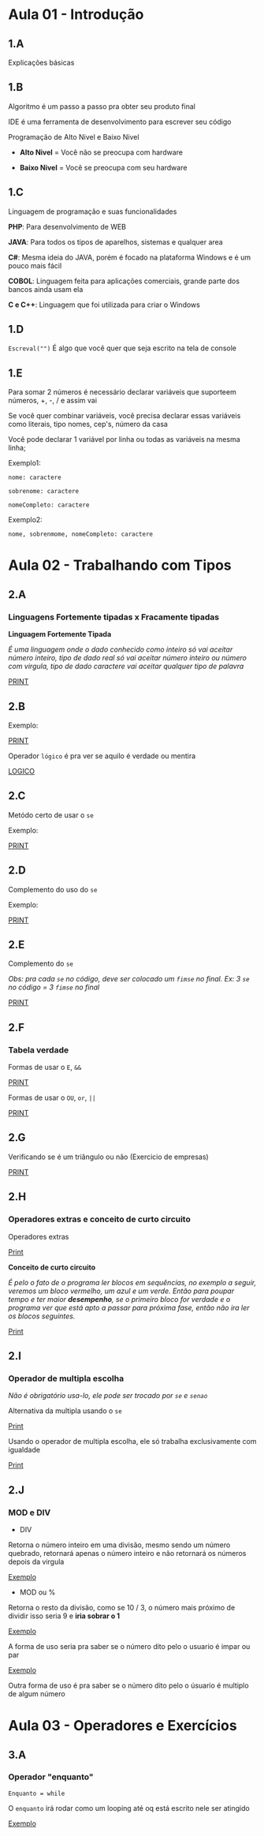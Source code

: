 # Aula 01 - Introdução

## 1.A

Explicações básicas

## 1.B

Algoritmo é um passo a passo pra obter seu produto final

IDE é uma ferramenta de desenvolvimento para escrever seu código

Programação de Alto Nivel e Baixo Nivel

- **Alto Nivel** = Você não se preocupa com hardware

- **Baixo Nivel** = Você se preocupa com seu hardware

## 1.C

Linguagem de programação e suas funcionalidades

**PHP**: Para desenvolvimento de WEB

**JAVA**: Para todos os tipos de aparelhos, sistemas e qualquer area 

**C#**: Mesma ideia do JAVA, porém é focado na plataforma Windows e é um pouco mais fácil

**COBOL**: Linguagem feita para aplicações comerciais, grande parte dos bancos ainda usam ela

**C e C++**: Linguagem que foi utilizada para criar o Windows

## 1.D

``Escreval("")`` É algo que você quer que seja escrito na tela de console

## 1.E

Para somar 2 números é necessário declarar variáveis que suporteem números, +, -, / e assim vai

Se você quer combinar variáveis, você precisa declarar essas variáveis como literais, tipo nomes, cep's, número da casa

Você pode declarar 1 variável por linha ou todas as variáveis na mesma linha;

Exemplo1:

  ``nome: caractere``

  ``sobrenome: caractere``

  ``nomeCompleto: caractere``

Exemplo2:

  ``nome, sobrenmome, nomeCompleto: caractere``

# Aula 02 - Trabalhando com Tipos

## 2.A

### Linguagens Fortemente tipadas x Fracamente tipadas

**Linguagem Fortemente Tipada** 

_É uma linguagem onde o dado conhecido como inteiro só vai aceitar número inteiro, tipo de dado real só vai aceitar número inteiro ou número com virgula, tipo de dado caractere vai aceitar qualquer tipo de palavra_

[PRINT](./imagens/Screenshot_88.png)

## 2.B

Exemplo:

[PRINT](./imagens/Screenshot_89.png)

Operador ``lógico`` é pra ver se aquilo é verdade ou mentira

[LOGICO](./imagens/Screenshot_90.png)

## 2.C

Metódo certo de usar o ``se``

Exemplo:

[PRINT](./imagens/Screenshot_91.png)

## 2.D

Complemento do uso do ``se``

Exemplo:

[PRINT](./imagens/Screenshot_92.png)

## 2.E

Complemento do ``se``

_Obs: pra cada ``se`` no código, deve ser colocado um ``fimse`` no final. Ex: 3 ``se`` no código = 3 ``fimse`` no final_

[PRINT](./imagens/complemento-do-se.png)

## 2.F

### Tabela verdade

Formas de usar o ``E``, ``&&``

[PRINT](./imagens/forma-uso-e.png)

Formas de usar o ``OU``, ``or``, ``||``

[PRINT](./imagens/uso-ou.png)

## 2.G

Verificando se é um triângulo ou não (Exercicio de empresas)

[PRINT](./imagens/exercicio-triangulo.png)

## 2.H

### Operadores extras e conceito de curto circuito

Operadores extras

[Print](./imagens/operadores-extras.png)

**Conceito de curto circuito**

_É pelo o fato de o programa ler blocos em sequências, no exemplo a seguir, veremos um bloco vermelho, um azul e um verde. Então para poupar tempo e ter maior **desempenho**, se o primeiro bloco for verdade e o programa ver que está apto a passar para próxima fase, então não ira ler os blocos seguintes._

[Print](./imagens/curto-circuito.png)

## 2.I

### Operador de multipla escolha

_Não é obrigatório usa-lo, ele pode ser trocado por ``se`` e ``senao``_

Alternativa da multipla usando o ``se``

[Print](./imagens/alternativa_para_se.png)

Usando o operador de multipla escolha, ele só trabalha exclusivamente com igualdade

[Print](./imagens/usando-o-escolha.png)

## 2.J

### MOD e DIV

- DIV

Retorna o número inteiro em uma divisão, mesmo sendo um número quebrado, retornará apenas o número inteiro e não retornará os números depois da virgula

[Exemplo](./imagens/DIV.png)

- MOD ou %

Retorna o resto da divisão, como se 10 / 3, o número mais próximo de dividir isso seria 9 e **iria sobrar o 1**

[Exemplo](./imagens/MOD.png)

A forma de uso seria pra saber se o número dito pelo o usuario é impar ou par

[Exemplo](./imagens/par.png)

Outra forma de uso é pra saber se o número dito pelo o úsuario é multiplo de algum número

# Aula 03 - Operadores e Exercícios

## 3.A

### Operador "enquanto"

``Enquanto = while``

O ``enquanto`` irá rodar como um looping até oq está escrito nele ser atingido 

[Exemplo](./imagens/ex5.png)
